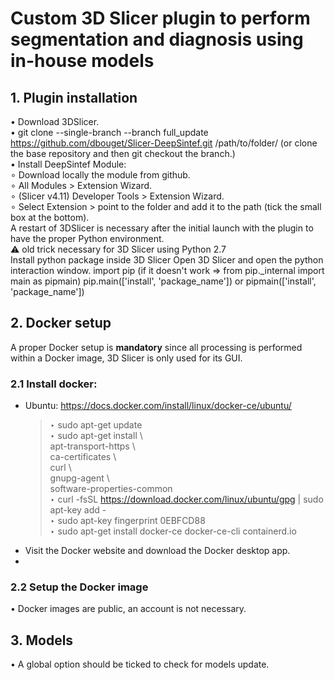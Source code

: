 # Custom 3D Slicer plugin to perform segmentation and diagnosis using in-house models

## 1. Plugin installation

• Download 3DSlicer.  
• git clone --single-branch --branch full_update https://github.com/dbouget/Slicer-DeepSintef.git /path/to/folder/
(or clone the base repository and then git checkout the branch.)  
• Install DeepSintef Module:  
	∘ Download locally the module from github.  
	∘ All Modules > Extension Wizard.  
	∘ (Slicer v4.11) Developer Tools > Extension Wizard.  
	∘ Select Extension > point to the folder and add it to the path (tick the small box at the bottom).  
A restart of 3DSlicer is necessary after the initial launch with the plugin to have the proper Python environment.  
:warning: old trick necessary for 3D Slicer using Python 2.7  
Install python package inside 3D Slicer
Open 3D Slicer and open the python interaction window.
import pip (if it doesn't work => from pip._internal import main as pipmain)
pip.main(['install', 'package_name']) or pipmain(['install', 'package_name'])

## 2. Docker setup
A proper Docker setup is **mandatory** since all processing is performed within
a Docker image, 3D Slicer is only used for its GUI.  

### 2.1 Install docker: 
* Ubuntu: https://docs.docker.com/install/linux/docker-ce/ubuntu/  
    > ‣ sudo apt-get update  
    > ‣ sudo apt-get install \  
            apt-transport-https \   
            ca-certificates \  
            curl \  
            gnupg-agent \   
            software-properties-common   
    > ‣ curl -fsSL https://download.docker.com/linux/ubuntu/gpg | sudo apt-key add -   
    > ‣ sudo apt-key fingerprint 0EBFCD88   
    > ‣ sudo apt-get install docker-ce docker-ce-cli containerd.io  
* Visit the Docker website and download the Docker desktop app.  
* 
### 2.2 Setup the Docker image
• Docker images are public, an account is not necessary.

## 3. Models
• A global option should be ticked to check for models update.  

